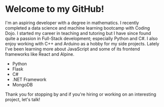 # Welcome to my GitHub!

I'm an aspiring developer with a degree in mathematics. I recently completed a data science and machine learning bootcamp with Coding Dojo. I started my career in teaching and tutoring but I have since found quite a passion in Full-Stack development; especially Python and C#. I also enjoy working with C++ and Arduino as a hobby for my side projects. Lately I've been learning more about JavaScript and some of its frontend frameworks like React and Alpine.

* Python
* Flask
* C#
* .NET Framework
* MongoDB

Thank you for stopping by and if you're hiring or working on an interesting project, let's talk!
<!---
JamisonHunter/JamisonHunter is a ✨ special ✨ repository because its `README.md` (this file) appears on your GitHub profile.
You can click the Preview link to take a look at your changes.
--->

